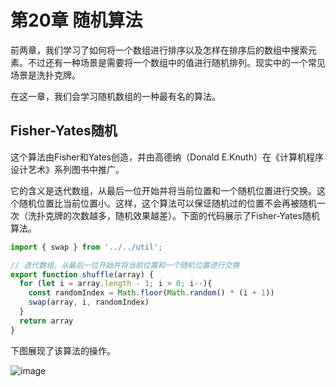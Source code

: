 # 第20章 随机算法
前两章，我们学习了如何将一个数组进行排序以及怎样在排序后的数组中搜索元素。不过还有一种场景是需要将一个数组中的值进行随机排列。现实中的一个常见场景是洗扑克牌。

在这一章，我们会学习随机数组的一种最有名的算法。

## Fisher-Yates随机
这个算法由Fisher和Yates创造，并由高德纳（Donald E.Knuth）在《计算机程序设计艺术》系列图书中推广。

它的含义是迭代数组，从最后一位开始并将当前位置和一个随机位置进行交换。这个随机位置比当前位置小。这样，这个算法可以保证随机过的位置不会再被随机一次（洗扑克牌的次数越多，随机效果越差）。下面的代码展示了Fisher-Yates随机算法。
```js
import { swap } from '../../util';

// 迭代数组，从最后一位开始并将当前位置和一个随机位置进行交换
export function shuffle(array) {
  for (let i = array.length - 1; i > 0; i--){
    const randomIndex = Math.floor(Math.random() * (i + 1))
    swap(array, i, randomIndex)
  }
  return array
}
```

下图展现了该算法的操作。

![image](http://p6ui.toweydoc.tech:20080/images/stydocs/image.4gk1sy0c2by0.png)
